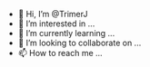 - 👋 Hi, I’m @TrimerJ
- 👀 I’m interested in ...
- 🌱 I’m currently learning ...
- 💞️ I’m looking to collaborate on ...
- 📫 How to reach me ...

<!---
TrimerJ/TrimerJ is a ✨ special ✨ repository because its `README.md` (this file) appears on your GitHub profile.
You can click the Preview link to take a look at your changes.
--->
